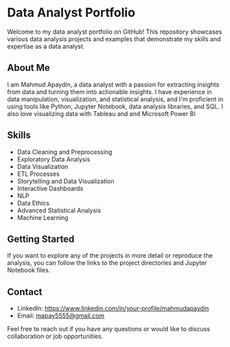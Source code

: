 # Data Analyst Portfolio

Welcome to my data analyst portfolio on GitHub! This repository showcases various data analysis projects and examples that demonstrate my skills and expertise as a data analyst.

## About Me

I am Mahmud Apaydin, a data analyst with a passion for extracting insights from data and turning them into actionable insights. I have experience in data manipulation, visualization, and statistical analysis, and I'm proficient in using tools like Python, Jupyter Notebook, data analysis libraries, and SQL.
I also love visualizing data with Tableau and and Microsoft Power BI

## Skills

- Data Cleaning and Preprocessing
- Exploratory Data Analysis
- Data Visualization
- ETL Processes
- Storytelling and Data Visualization
- Interactive Dashboards
- NLP
- Data Ethics
- Advanced Statistical Analysis
- Machine Learning

## Getting Started

If you want to explore any of the projects in more detail or reproduce the analysis, you can follow the links to the project directories and Jupyter Notebook files.

## Contact

- LinkedIn: https://www.linkedin.com/in/your-profile/mahmudapaydin
- Email: mapay5555@gmail.com

Feel free to reach out if you have any questions or would like to discuss collaboration or job opportunities.
